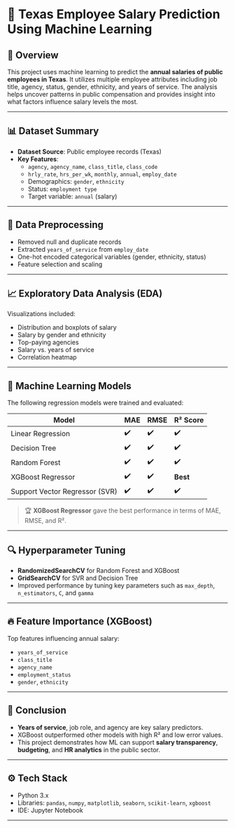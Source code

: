 # 💼 Texas Employee Salary Prediction Using Machine Learning

## 📌 Overview
This project uses machine learning to predict the **annual salaries of public employees in Texas**. It utilizes multiple employee attributes including job title, agency, status, gender, ethnicity, and years of service. The analysis helps uncover patterns in public compensation and provides insight into what factors influence salary levels the most.

---

## 📊 Dataset Summary

- **Dataset Source**: Public employee records (Texas)
- **Key Features**:
  - `agency`, `agency_name`, `class_title`, `class_code`
  - `hrly_rate`, `hrs_per_wk`, `monthly`, `annual`, `employ_date`
  - Demographics: `gender`, `ethnicity`
  - Status: `employment type`
  - Target variable: `annual` (salary)

---

## 🧹 Data Preprocessing

- Removed null and duplicate records
- Extracted `years_of_service` from `employ_date`
- One-hot encoded categorical variables (gender, ethnicity, status)
- Feature selection and scaling

---

## 📈 Exploratory Data Analysis (EDA)

Visualizations included:
- Distribution and boxplots of salary
- Salary by gender and ethnicity
- Top-paying agencies
- Salary vs. years of service
- Correlation heatmap

---

## 🤖 Machine Learning Models

The following regression models were trained and evaluated:

| Model                | MAE    | RMSE   | R² Score |
|---------------------|--------|--------|----------|
| Linear Regression    |   ✔️    |   ✔️    |   ✔️      |
| Decision Tree        |   ✔️    |   ✔️    |   ✔️      |
| Random Forest        |   ✔️    |   ✔️    |   ✔️      |
| XGBoost Regressor    |   ✔️    |   ✔️    |   **Best** |
| Support Vector Regressor (SVR) | ✔️ | ✔️ | ✔️ |

> 🏆 **XGBoost Regressor** gave the best performance in terms of MAE, RMSE, and R².

---

## 🔍 Hyperparameter Tuning

- **RandomizedSearchCV** for Random Forest and XGBoost
- **GridSearchCV** for SVR and Decision Tree
- Improved performance by tuning key parameters such as `max_depth`, `n_estimators`, `C`, and `gamma`

---

## 🔥 Feature Importance (XGBoost)

Top features influencing annual salary:

- `years_of_service`
- `class_title`
- `agency_name`
- `employment_status`
- `gender`, `ethnicity`

---

## 📜 Conclusion

- **Years of service**, job role, and agency are key salary predictors.
- XGBoost outperformed other models with high R² and low error values.
- This project demonstrates how ML can support **salary transparency**, **budgeting**, and **HR analytics** in the public sector.

---

## ⚙️ Tech Stack

- Python 3.x
- Libraries: `pandas`, `numpy`, `matplotlib`, `seaborn`, `scikit-learn`, `xgboost`
- IDE: Jupyter Notebook

---
